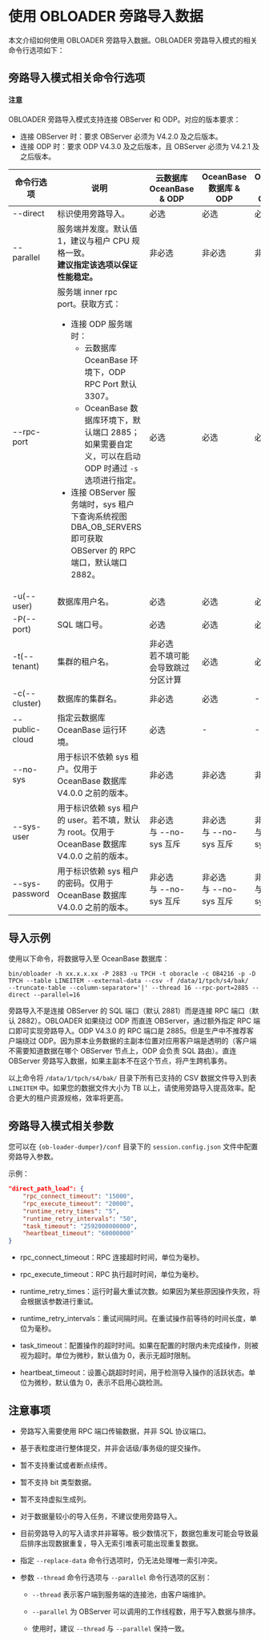 # 使用 OBLOADER 旁路导入数据

本文介绍如何使用 OBLOADER 旁路导入数据。OBLOADER 旁路导入模式的相关命令行选项如下：

## 旁路导入模式相关命令行选项

<main id="notice" type='notice'>
   <h4>注意</h4>
   <p>OBLOADER 旁路导入模式支持连接 OBServer 和 ODP。对应的版本要求： <ul><li>连接 OBServer 时：要求 OBServer 必须为 V4.2.0 及之后版本。</li><li>连接 ODP 时：要求 ODP V4.3.0 及之后版本，且 OBServer 必须为 V4.2.1 及之后版本。</li></ul></p>
</main>

|命令行选项|说明|云数据库 OceanBase  & ODP| OceanBase 数据库 & ODP| OceanBase 数据库 & OBServer|
|-----------------|---------|---------|-------|-------|
|--direct|标识使用旁路导入。|必选|必选|必选|
|--parallel|服务端并发度。默认值 1，建议与租户 CPU 规格一致。<br>**建议指定该选项以保证性能稳定。**|非必选|非必选|非必选|
|--rpc-port|服务端 inner rpc port。获取方式：<ul><li>连接 ODP 服务端时：<ul><li>云数据库 OceanBase 环境下，ODP RPC Port 默认 3307。</li><li> OceanBase 数据库环境下，默认端口 2885；如果需要自定义，可以在启动 ODP 时通过 `-s` 选项进行指定。</li></ul></li><li>连接 OBServer 服务端时，sys 租户下查询系统视图 DBA_OB_SERVERS 即可获取 OBServer 的 RPC 端口，默认端口 2882。</li></ul>|必选|必选|必选|
|-u(--user)|数据库用户名。|必选|必选|必选|
|-P(--port)|SQL 端口号。|必选|必选|必选|
|-t(--tenant)|集群的租户名。|非必选<br>若不填可能会导致跳过分区计算|必选|必选|
|-c(--cluster)|数据库的集群名。|非必选|必选|-|
|--public-cloud|指定云数据库 OceanBase 运行环境。|必选|-|-|
|--no-sys|用于标识不依赖 sys 租户。仅用于 OceanBase 数据库 V4.0.0 之前的版本。|非必选|非必选|非必选|
|--sys-user|用于标识依赖 sys 租户的 user。若不填，默认为 root。仅用于 OceanBase 数据库 V4.0.0 之前的版本。|非必选<br>与 --no-sys 互斥|非必选<br>与 --no-sys 互斥|非必选<br>与 --no-sys 互斥|
|--sys-password|用于标识依赖 sys 租户的密码。仅用于 OceanBase 数据库 V4.0.0 之前的版本。|非必选<br>与 --no-sys 互斥|非必选<br>与 --no-sys 互斥|非必选<br>与 --no-sys 互斥|

## 导入示例

使用以下命令，将数据导入至 OceanBase 数据库：

```shell
bin/obloader -h xx.x.x.xx -P 2883 -u TPCH -t oboracle -c OB4216 -p -D TPCH --table LINEITEM --external-data --csv -f /data/1/tpch/s4/bak/   --truncate-table --column-separator='|' --thread 16 --rpc-port=2885 --direct --parallel=16
```

旁路导入不是连接 OBServer 的 SQL 端口（默认 2881）而是连接 RPC 端口（默认 2882）。OBLOADER 如果绕过 ODP 而直连 OBServer，通过额外指定 RPC 端口即可实现旁路导入。ODP V4.3.0 的 RPC 端口是 2885。但是生产中不推荐客户端绕过 ODP。因为原本业务数据的主副本位置对应用客户端是透明的（客户端不需要知道数据在哪个 OBServer 节点上，ODP 会负责 SQL 路由）。直连 OBServer 旁路写入数据，如果主副本不在这个节点，将产生跨机事务。

以上命令将 `/data/1/tpch/s4/bak/` 目录下所有已支持的 CSV 数据文件导入到表 `LINEITEM` 中。如果您的数据文件大小为 TB 以上，请使用旁路导入提高效率。配合更大的租户资源规格，效率将更高。

## 旁路导入模式相关参数

您可以在 `{ob-loader-dumper}/conf` 目录下的 `session.config.json` 文件中配置旁路导入参数。

示例：

```JSON
"direct_path_load": {
    "rpc_connect_timeout": "15000", 
    "rpc_execute_timeout": "20000", 
    "runtime_retry_times": "5", 
    "runtime_retry_intervals": "50", 
    "task_timeout": "2592000000000", 
    "heartbeat_timeout": "60000000" 
}
```

* rpc_connect_timeout：RPC 连接超时时间，单位为毫秒。

* rpc_execute_timeout：RPC 执行超时时间，单位为毫秒。

* runtime_retry_times：运行时最大重试次数。如果因为某些原因操作失败，将会根据该参数进行重试。

* runtime_retry_intervals：重试间隔时间。在重试操作前等待的时间长度，单位为毫秒。

* task_timeout：配置操作的超时时间。如果在配置的时限内未完成操作，则被视为超时。单位为微秒，默认值为 0，表示无超时限制。

* heartbeat_timeout：设置心跳超时时间，用于检测导入操作的活跃状态。单位为微秒，默认值为 0，表示不启用心跳检测。

## 注意事项

* 旁路写入需要使用 RPC 端口传输数据，并非 SQL 协议端口。

* 基于表粒度进行整体提交，并非会话级/事务级的提交操作。

* 暂不支持重试或者断点续传。

* 暂不支持 bit 类型数据。

* 暂不支持虚拟生成列。

* 对于数据量较小的导入任务，不建议使用旁路导入。

* 目前旁路导入的写入请求并非幂等。极少数情况下，数据包重发可能会导致最后排序出现数据重复，导入无索引堆表可能出现重复数据。

* 指定 `--replace-data` 命令行选项时，仍无法处理唯一索引冲突。

* 参数 `--thread` 命令行选项与 `--parallel` 命令行选项的区别：
  
  * `--thread` 表示客户端到服务端的连接池，由客户端维护。
  
  * `--parallel` 为 OBServer 可以调用的工作线程数，用于写入数据与排序。
  
  * 使用时，建议 `--thread` 与 `--parallel` 保持一致。

